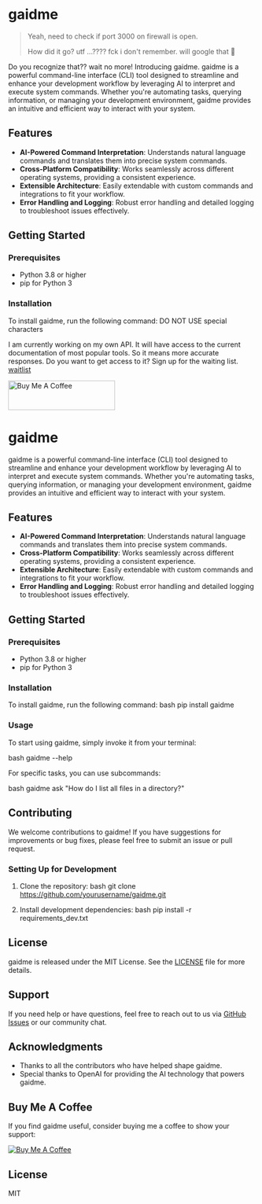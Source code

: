 # gaidme

> Yeah, need to check if port 3000 on firewall is open.
> 
> How did it go? utf ...???? fck i don't remember. will google that 🥲

Do you recognize that?? wait no more!
Introducing gaidme. gaidme is a powerful command-line interface (CLI) tool designed to streamline and enhance your development workflow by leveraging AI to interpret and execute system commands. Whether you're automating tasks, querying information, or managing your development environment, gaidme provides an intuitive and efficient way to interact with your system.

## Features

- **AI-Powered Command Interpretation**: Understands natural language commands and translates them into precise system commands.
- **Cross-Platform Compatibility**: Works seamlessly across different operating systems, providing a consistent experience.
- **Extensible Architecture**: Easily extendable with custom commands and integrations to fit your workflow.
- **Error Handling and Logging**: Robust error handling and detailed logging to troubleshoot issues effectively.

## Getting Started

### Prerequisites

- Python 3.8 or higher
- pip for Python 3

### Installation

To install gaidme, run the following command:
DO NOT USE special characters

I am currently working on my own API. It will have access to the current documentation of most popular tools. So it means more accurate responses. Do you want to get access to it? Sign up for the waiting list.
[waitlist](https://airtable.com/appsYU2AJudGb9B1V/pagVW8inby0MAnjP5/form)

<a href="https://www.buymeacoffee.com/mateusztylec" target="_blank"><img src="https://cdn.buymeacoffee.com/buttons/v2/default-yellow.png" alt="Buy Me A Coffee" style="height: 60px !important;width: 217px !important;" ></a>

# gaidme

gaidme is a powerful command-line interface (CLI) tool designed to streamline and enhance your development workflow by leveraging AI to interpret and execute system commands. Whether you're automating tasks, querying information, or managing your development environment, gaidme provides an intuitive and efficient way to interact with your system.

## Features

- **AI-Powered Command Interpretation**: Understands natural language commands and translates them into precise system commands.
- **Cross-Platform Compatibility**: Works seamlessly across different operating systems, providing a consistent experience.
- **Extensible Architecture**: Easily extendable with custom commands and integrations to fit your workflow.
- **Error Handling and Logging**: Robust error handling and detailed logging to troubleshoot issues effectively.

## Getting Started

### Prerequisites

- Python 3.8 or higher
- pip for Python 3

### Installation

To install gaidme, run the following command:
bash pip install gaidme


### Usage

To start using gaidme, simply invoke it from your terminal:

bash gaidme --help


For specific tasks, you can use subcommands:

bash gaidme ask "How do I list all files in a directory?"


## Contributing

We welcome contributions to gaidme! If you have suggestions for improvements or bug fixes, please feel free to submit an issue or pull request.

### Setting Up for Development

1. Clone the repository:
bash git clone https://github.com/yourusername/gaidme.git

2. Install development dependencies:
bash pip install -r requirements_dev.txt


## License

gaidme is released under the MIT License. See the [LICENSE](LICENSE) file for more details.

## Support

If you need help or have questions, feel free to reach out to us via [GitHub Issues](https://github.com/yourusername/gaidme/issues) or our community chat.

## Acknowledgments

- Thanks to all the contributors who have helped shape gaidme.
- Special thanks to OpenAI for providing the AI technology that powers gaidme.

## Buy Me A Coffee

If you find gaidme useful, consider buying me a coffee to show your support:

[![Buy Me A Coffee](https://cdn.buymeacoffee.com/buttons/v2/default-yellow.png)](https://www.buymeacoffee.com/mateusztylec)

## License
MIT